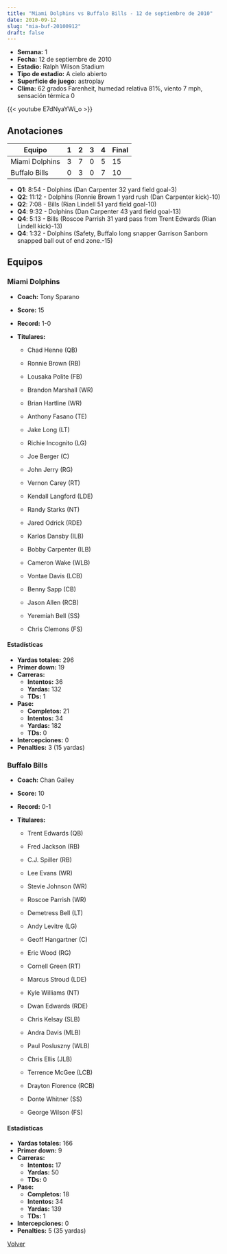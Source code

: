 ```yaml
---
title: "Miami Dolphins vs Buffalo Bills - 12 de septiembre de 2010"
date: 2010-09-12
slug: "mia-buf-20100912"
draft: false
---
```


- **Semana:** 1
- **Fecha:** 12 de septiembre de 2010
- **Estadio:** Ralph Wilson Stadium
- **Tipo de estadio:** A cielo abierto
- **Superficie de juego:** astroplay
- **Clima:** 62 grados Farenheit, humedad relativa 81%, viento 7 mph, sensación térmica 0


{{< youtube E7dNyaYWi_o >}}


## Anotaciones
| Equipo | 1 | 2 | 3 | 4 | Final |
|--------|---|---|---|---|-------|
| Miami Dolphins  | 3 | 7 | 0 | 5  | 15 |
| Buffalo Bills  | 0 | 3 | 0 | 7  | 10 |
- **Q1**: 8:54 - Dolphins (Dan Carpenter 32 yard field goal-3)
- **Q2**: 11:12 - Dolphins (Ronnie Brown 1 yard rush (Dan Carpenter kick)-10)
- **Q2**: 7:08 - Bills (Rian Lindell 51 yard field goal-10)
- **Q4**: 9:32 - Dolphins (Dan Carpenter 43 yard field goal-13)
- **Q4**: 5:13 - Bills (Roscoe Parrish 31 yard pass from Trent Edwards (Rian Lindell kick)-13)
- **Q4**: 1:32 - Dolphins (Safety, Buffalo long snapper Garrison Sanborn snapped ball out of end zone.-15)


## Equipos


### Miami Dolphins
* **Coach:** Tony Sparano
* **Score:** 15
* **Record:** 1-0
* **Titulares:** 

  * Chad Henne (QB) 

  * Ronnie Brown (RB) 

  * Lousaka Polite (FB) 

  * Brandon Marshall (WR) 

  * Brian Hartline (WR) 

  * Anthony Fasano (TE) 

  * Jake Long (LT) 

  * Richie Incognito (LG) 

  * Joe Berger (C) 

  * John Jerry (RG) 

  * Vernon Carey (RT) 

  * Kendall Langford (LDE) 

  * Randy Starks (NT) 

  * Jared Odrick (RDE) 

  * Karlos Dansby (ILB) 

  * Bobby Carpenter (ILB) 

  * Cameron Wake (WLB) 

  * Vontae Davis (LCB) 

  * Benny Sapp (CB) 

  * Jason Allen (RCB) 

  * Yeremiah Bell (SS) 

  * Chris Clemons (FS) 

#### Estadísticas
* **Yardas totales:** 296
* **Primer down:** 19
* **Carreras:**
  * **Intentos:** 36
  * **Yardas:** 132
  * **TDs:** 1
* **Pase:**
  * **Completos:** 21
  * **Intentos:** 34
  * **Yardas:** 182
  * **TDs:** 0
* **Intercepciones:** 0
* **Penalties:** 3 (15 yardas)

### Buffalo Bills
* **Coach:** Chan Gailey
* **Score:** 10
* **Record:** 0-1
* **Titulares:** 

  * Trent Edwards (QB) 

  * Fred Jackson (RB) 

  * C.J. Spiller (RB) 

  * Lee Evans (WR) 

  * Stevie Johnson (WR) 

  * Roscoe Parrish (WR) 

  * Demetress Bell (LT) 

  * Andy Levitre (LG) 

  * Geoff Hangartner (C) 

  * Eric Wood (RG) 

  * Cornell Green (RT) 

  * Marcus Stroud (LDE) 

  * Kyle Williams (NT) 

  * Dwan Edwards (RDE) 

  * Chris Kelsay (SLB) 

  * Andra Davis (MLB) 

  * Paul Posluszny (WLB) 

  * Chris Ellis (JLB) 

  * Terrence McGee (LCB) 

  * Drayton Florence (RCB) 

  * Donte Whitner (SS) 

  * George Wilson (FS) 

#### Estadísticas
* **Yardas totales:** 166
* **Primer down:** 9
* **Carreras:**
  * **Intentos:** 17
  * **Yardas:** 50
  * **TDs:** 0
* **Pase:**
  * **Completos:** 18
  * **Intentos:** 34
  * **Yardas:** 139
  * **TDs:** 1
* **Intercepciones:** 0
* **Penalties:** 5 (35 yardas)


[Volver](/historia/2010)
